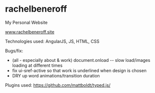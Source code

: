 # rachelbeneroff
My Personal Website

www.rachelbeneroff.site

Technologies used: AngularJS, JS, HTML, CSS

Bugs/fix:
- (all - especially about & work) document.onload -- slow load/images loading at different times
- fix ui-sref-active so that work is underlined when design is chosen
- DRY up word animations/transition duration

Plugins used:
https://github.com/mattboldt/typed.js/

